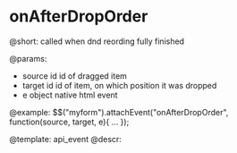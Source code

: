 onAfterDropOrder
=============

@short: called when dnd reording fully finished

@params:
- source	id		id of dragged item
- target	id		id of item, on which position it was dropped
- e			object	native html event
	
@example:
$$("myform").attachEvent("onAfterDropOrder", function(source, target, e){
    ...
});

@template:	api_event
@descr:
